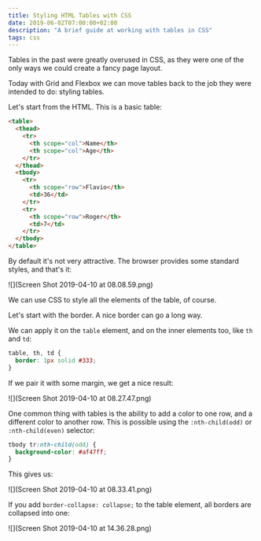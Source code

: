 ```yaml
---
title: Styling HTML Tables with CSS
date: 2019-06-02T07:00:00+02:00
description: "A brief guide at working with tables in CSS"
tags: css
---
```


Tables in the past were greatly overused in CSS, as they were one of the only ways we could create a fancy page layout.

Today with Grid and Flexbox we can move tables back to the job they were intended to do: styling tables.

Let's start from the HTML. This is a basic table:

```html
<table>
  <thead>
    <tr>
      <th scope="col">Name</th>
      <th scope="col">Age</th>
    </tr>
  </thead>
  <tbody>
    <tr>
      <th scope="row">Flavio</th>
      <td>36</td>
    </tr>
    <tr>
      <th scope="row">Roger</th>
      <td>7</td>
    </tr>
  </tbody>
</table>
```

By default it's not very attractive. The browser provides some standard styles, and that's it:

![](Screen Shot 2019-04-10 at 08.08.59.png)

We can use CSS to style all the elements of the table, of course.

Let's start with the border. A nice border can go a long way.

We can apply it on the `table` element, and on the inner elements too, like `th` and `td`:

```css
table, th, td {
  border: 1px solid #333;
}
```

If we pair it with some margin, we get a nice result:

![](Screen Shot 2019-04-10 at 08.27.47.png)

One common thing with tables is the ability to add a color to one row, and a different color to another row. This is possible using the `:nth-child(odd)` or `:nth-child(even)` selector:

```css
tbody tr:nth-child(odd) {
  background-color: #af47ff;
}
```

This gives us:

![](Screen Shot 2019-04-10 at 08.33.41.png)

If you add `border-collapse: collapse;` to the table element, all borders are collapsed into one:

![](Screen Shot 2019-04-10 at 14.36.28.png)
